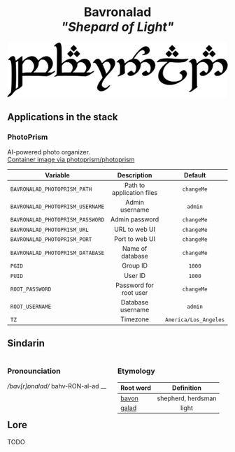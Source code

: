 <div align="center">

# Bavronalad <br>_"Shepard of Light"_

<img src="../resources/images/bavronalad.svg" alt="Bavronalad written in Tengwar" style="max-width:100%;">

</div>

## Applications in the stack

### PhotoPrism

AI-powered photo organizer.  
[Container image via photoprism/photoprism](https://github.com/photoprism/photoprism)

| Variable                         |        Description        |        Default        |
| -------------------------------- | :-----------------------: | :-------------------: |
| `BAVRONALAD_PHOTOPRISM_PATH`     | Path to application files |      `changeMe`       |
| `BAVRONALAD_PHOTOPRISM_USERNAME` |      Admin username       |        `admin`        |
| `BAVRONALAD_PHOTOPRISM_PASSWORD` |      Admin password       |      `changeMe`       |
| `BAVRONALAD_PHOTOPRISM_URL`      |       URL to web UI       |      `changeMe`       |
| `BAVRONALAD_PHOTOPRISM_PORT`     |      Port to web UI       |      `changeMe`       |
| `BAVRONALAD_PHOTOPRISM_DATABASE` |     Name of database      |      `changeMe`       |
| `PGID`                           |         Group ID          |        `1000`         |
| `PUID`                           |          User ID          |        `1000`         |
| `ROOT_PASSWORD`                  |  Password for root user   |      `changeMe`       |
| `ROOT_USERNAME`                  |     Database username     |        `admin`        |
| `TZ`                             |         Timezone          | `America/Los_Angeles` |

## Sindarin

<div style="width:49%; margin-right:1%; float:left;">

### Pronounciation

_/bav[r]ɒnalad/_
bahv-RON-al-ad
\_\_

</div>

<div style="width:49%; margin-right:1%; float:left;">

### Etymology

| Root word                                  |     Definition     |
| ------------------------------------------ | :----------------: |
| [bavon](https://www.elfdict.com/wt/386444) | shepherd, herdsman |
| [galad](https://www.elfdict.com/wt/514697) |       light        |

</div>

## Lore

TODO
